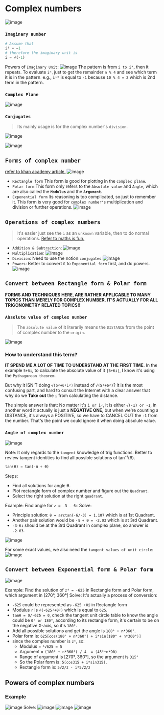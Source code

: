 # Complex numbers
![image](https://user-images.githubusercontent.com/14041622/38482705-fc650f70-3c02-11e8-9e79-72f9a5b27ce5.png)

### `Imaginary number`

```py
# Assume that
i² = −1
# therefore the imaginary unit is
i = √(-1)
```

Powers of `Imaginary Unit`:
![image](https://user-images.githubusercontent.com/14041622/38489292-7eff0ea8-3c18-11e8-836d-6fb82bfec780.png)
The pattern is from `i to i⁴`, then it repeats.
To evaluate `iⁿ`, just to get the remainder `n % 4` and see which term it is in the pattern. e.g., `i¹⁰` is equal to `-1` because `10 % 4 = 2` which is 2nd term in the pattern.


### `Complex Plane`
![image](https://user-images.githubusercontent.com/14041622/38482516-3cb47170-3c02-11e8-9b71-43cb8ccfc5b0.png)

### `Conjugates`
> Its mainly usage is for the complex number's `division`.

![image](https://user-images.githubusercontent.com/14041622/38482930-c07b0126-3c03-11e8-9f41-f858bec9692c.png)

![image](https://user-images.githubusercontent.com/14041622/38482908-b129e0b6-3c03-11e8-8bac-ced518159e1c.png)


## `Forms of complex number`

[refer to khan academy article.](https://www.khanacademy.org/math/precalculus/imaginary-and-complex-numbers/modal/a/complex-number-forms-review)
![image](https://user-images.githubusercontent.com/14041622/38483306-09f6898c-3c05-11e8-81ab-64931ec2fa81.png)

- `Rectangle form`
This form is good for plotting in the `complex plane`.
- `Polar form`
This form only refers to the `Absolute value` and `Angle`, 
which are also called the **`Modulus`** and the **`Argument`**.
- `Exponential form`
Its reasoning is too complicated, so just to remember it.
This form is very good for `complex number's` multiplication and division or further operations.
![image](https://user-images.githubusercontent.com/14041622/38483534-cbabf878-3c05-11e8-8e3d-d9a3392ce768.png)


## `Operations of complex numbers`
> It's easier just see the `i` as an `unknown` variable, then to do normal operations.
[Refer to maths is fun.](http://www.mathsisfun.com/numbers/complex-numbers.html)

- `Addition & Subtraction`:
![image](https://user-images.githubusercontent.com/14041622/38487989-958417c6-3c14-11e8-862d-beaa60b7c089.png)
- `Multiplication`:
![image](https://user-images.githubusercontent.com/14041622/38488016-b046586c-3c14-11e8-9984-9fe06fb9716b.png)
- `Division`: 
Need to use the notion `conjugates`
![image](https://user-images.githubusercontent.com/14041622/38488055-c91d5322-3c14-11e8-8cd8-f8839c4f3228.png)
- `Powers`:
Better to convert it to `Exponential form` first, and do powers.
![image](https://user-images.githubusercontent.com/14041622/38488631-a44e6a3e-3c16-11e8-844b-66049dde3a00.png)



## `Convert between Rectangle form & Polar form`

**FORMS AND TECHNIQUES HERE, ARE RATHER APPLICABLE TO MANY TOPICS THAN MERELY FOR COMPLEX NUMBER. IT'S ACTUALLY FOR ALL TRIGONOMETRY RELATED TOPICS!!**

### `Absolute value of complex number`
> The `absolute value` of it literarily means the `DISTANCE` from the point of complex number to the `origin`.

![image](https://user-images.githubusercontent.com/14041622/38489565-5cc48fce-3c19-11e8-91ef-2ff55a7774a5.png)

### How to understand this term?
**IT SPEND ME A LOT OF TIME TO UNDERSTAND AT THE FIRST TIME.**
In the example `5+6i`,
to calculate the absolute value of it `|5+6i|`, I know it's using the `Pythagorean theorem`.

But why it ISN'T doing `√(5²+6²i²)` instead of `√(5²+6²)`?
It is the most confusing part, and hard to consult the Internet with a clear answer that why do we **Take out** the `i` from calculating the distance.

The simple answer is that: 
No matter it's `i or i²`, it is either `√(-1) or -1`, in another word it actually is just a **NEGATIVE ONE**, 
but when we're counting a DISTANCE, it's always a POSITIVE, so we have to CANCEL OUT the `-1` from the number. That's the point we could ignore it when doing absolute value.

### `Angle of complex number`

![image](https://user-images.githubusercontent.com/14041622/38482352-6a396d9a-3c01-11e8-8514-0122196df3cd.png)

Note:
It only regards to the `tangent` knowledge of trig functions.
Better to review tangent identities to find all possible solutions of tan⁻¹(θ).
```py
tan(θ) = tan(-π + θ)
```

Steps:
- Find all solutions for angle θ.
- Plot rectangle form of complex number and figure out the `Quadrant`.
- Select the right solution at the right `quadrant`.

Example: Find angle for `z = −3 − 6i`
Solve:
- Principle solution: `θ = arctan(-6/-3) = 1.107` which is at 1st Quadrant.
- Another pair solution would be `-π + θ = -2.03` which is at 3rd Quadrant.
- `-3-6i` should be at the 3rd Quadrant in complex plane, so answer is `-2.03`.

![image](https://user-images.githubusercontent.com/14041622/38483684-6f406c58-3c06-11e8-997f-baa6e17736dc.png)

For some exact values, we also need the `tangent values of unit circle`:
![image](https://user-images.githubusercontent.com/14041622/38493202-eb7872c6-3c23-11e8-9c35-3fff654c54bf.png)



## `Convert between Exponential form & Polar form`
![image](https://user-images.githubusercontent.com/14041622/38491092-84926ac2-3c1d-11e8-8425-f35c54e6ad66.png)

Example: Find the solution of `z⁴ = -625` in Rectangle form and Polar form, which argument in [270°, 360°]
Solve: 
It's actually a process of conversion:
- `-625` could be represented as `-625 +0i` in Rectangle form
- Modulus `r` is `√(-625²+0²)` which is equal to `625`.
- `tanθ = 0/-625 = 0`, check the tangent unit circle table to know the angle could be `0° or 180°`, according to its rectangle form, it's certain to be on the negative X-axis, so it's `180°`.
- Add all possible solutions and get the angle is `180° + n*360°`.
- Polar form is: `625[cos(180° + n*360°) + i*sin(180° + n*360°)]`
- since the complex number is `z⁴`, so:
    - Modulus = `⁴√625 = 5`
    - Argument = `(180° + n*360°) / 4  = (45°+n*90)`
    - Range of argument is [270°, 360°], so the argument is `315°`
    - So the Polar form is: `5(cos315 + i*sin315)`.
    - Rectangle form is: `5√2/2 - i*5√2/2`
    



## Powers of complex numbers

### Example
![image](https://user-images.githubusercontent.com/14041622/38490800-aa0d8f30-3c1c-11e8-8dbe-39d6b03679f1.png)
Solve:
![image](https://user-images.githubusercontent.com/14041622/38490950-180210c4-3c1d-11e8-9737-da2d1efa6db9.png)
![image](https://user-images.githubusercontent.com/14041622/38490819-b4ac5a16-3c1c-11e8-83c5-95a1c7c3ad74.png)
![image](https://user-images.githubusercontent.com/14041622/38490826-b99b68b4-3c1c-11e8-83bb-9bcccee8f451.png)
